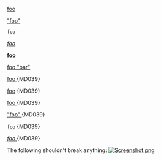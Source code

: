 [](http://bar/)

[foo](http://bar/)

["foo"](http:/bar/)

[`foo`](http://bar/)

[*foo*](http://bar/)

[**foo**](http://bar/)

[foo "bar"](http:/baz/)

[foo ](http://bar/) {MD039}

[ foo](http://bar/) {MD039}

[ foo ](http://bar/) {MD039}

[ "foo" ](http://bar/) {MD039}

[ `foo` ](http://bar/) {MD039}

[ *foo* ](http://bar/) {MD039}

The following shouldn't break anything:
[![Screenshot.png](/images/Screenshot.png)](/images/Screenshot.png)
